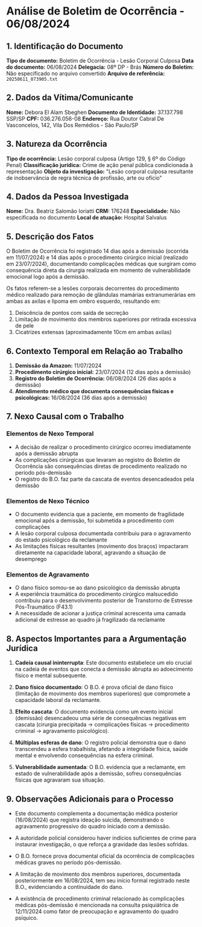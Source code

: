 # Análise de Boletim de Ocorrência - 06/08/2024

## 1. Identificação do Documento

**Tipo de documento:** Boletim de Ocorrência - Lesão Corporal Culposa
**Data do documento:** 06/08/2024
**Delegacia:** 08º DP - Brás
**Número do Boletim:** Não especificado no arquivo convertido
**Arquivo de referência:** `20250611_073905.txt`

## 2. Dados da Vítima/Comunicante

**Nome:** Debora El Alam Sbeghen
**Documento de Identidade:** 37.137.798 SSP/SP
**CPF:** 036.276.056-08
**Endereço:** Rua Doutor Cabral De Vasconcelos, 142, Vila Dos Remédios - São Paulo/SP

## 3. Natureza da Ocorrência

**Tipo de ocorrência:** Lesão corporal culposa (Artigo 129, § 6º do Código Penal)
**Classificação jurídica:** Crime de ação penal pública condicionada à representação
**Objeto da investigação:** "Lesão corporal culposa resultante de inobservância de regra técnica de profissão, arte ou ofício"

## 4. Dados da Pessoa Investigada

**Nome:** Dra. Beatriz Salomão Ioriatti
**CRM:** 176248
**Especialidade:** Não especificada no documento
**Local de atuação:** Hospital Salvalus

## 5. Descrição dos Fatos

O Boletim de Ocorrência foi registrado 14 dias após a demissão (ocorrida em 11/07/2024) e 14 dias após o procedimento cirúrgico inicial (realizado em 23/07/2024), documentando complicações médicas que surgiram como consequência direta da cirurgia realizada em momento de vulnerabilidade emocional logo após a demissão.

Os fatos referem-se a lesões corporais decorrentes do procedimento médico realizado para remoção de glândulas mamárias extranumerárias em ambas as axilas e lipoma em ombro esquerdo, resultando em:

1. Deiscência de pontos com saída de secreção
2. Limitação de movimento dos membros superiores por retirada excessiva de pele
3. Cicatrizes extensas (aproximadamente 10cm em ambas axilas)

## 6. Contexto Temporal em Relação ao Trabalho

1. **Demissão da Amazon:** 11/07/2024
2. **Procedimento cirúrgico inicial:** 23/07/2024 (12 dias após a demissão)
3. **Registro do Boletim de Ocorrência:** 06/08/2024 (26 dias após a demissão)
4. **Atendimento médico que documenta consequências físicas e psicológicas:** 16/08/2024 (36 dias após a demissão)

## 7. Nexo Causal com o Trabalho

### Elementos de Nexo Temporal
- A decisão de realizar o procedimento cirúrgico ocorreu imediatamente após a demissão abrupta
- As complicações cirúrgicas que levaram ao registro do Boletim de Ocorrência são consequências diretas de procedimento realizado no período pós-demissão
- O registro do B.O. faz parte da cascata de eventos desencadeados pela demissão

### Elementos de Nexo Técnico
- O documento evidencia que a paciente, em momento de fragilidade emocional após a demissão, foi submetida a procedimento com complicações
- A lesão corporal culposa documentada contribuiu para o agravamento do estado psicológico da reclamante
- As limitações físicas resultantes (movimento dos braços) impactaram diretamente na capacidade laboral, agravando a situação de desemprego

### Elementos de Agravamento
- O dano físico somou-se ao dano psicológico da demissão abrupta
- A experiência traumática do procedimento cirúrgico malsucedido contribuiu para o desenvolvimento posterior de Transtorno de Estresse Pós-Traumático (F43.1)
- A necessidade de acionar a justiça criminal acrescenta uma camada adicional de estresse ao quadro já fragilizado da reclamante

## 8. Aspectos Importantes para a Argumentação Jurídica

1. **Cadeia causal ininterrupta**: Este documento estabelece um elo crucial na cadeia de eventos que conecta a demissão abrupta ao adoecimento físico e mental subsequente.

2. **Dano físico documentado**: O B.O. é prova oficial de dano físico (limitação de movimento dos membros superiores) que compromete a capacidade laboral da reclamante.

3. **Efeito cascata**: O documento evidencia como um evento inicial (demissão) desencadeou uma série de consequências negativas em cascata (cirurgia precipitada → complicações físicas → procedimento criminal → agravamento psicológico).

4. **Múltiplas esferas de dano**: O registro policial demonstra que o dano transcendeu a esfera trabalhista, afetando a integridade física, saúde mental e envolvendo consequências na esfera criminal.

5. **Vulnerabilidade aumentada**: O B.O. evidencia que a reclamante, em estado de vulnerabilidade após a demissão, sofreu consequências físicas que agravaram sua situação.

## 9. Observações Adicionais para o Processo

- Este documento complementa a documentação médica posterior (16/08/2024) que registra ideação suicida, demonstrando o agravamento progressivo do quadro iniciado com a demissão.

- A autoridade policial considerou haver indícios suficientes de crime para instaurar investigação, o que reforça a gravidade das lesões sofridas.

- O B.O. fornece prova documental oficial da ocorrência de complicações médicas graves no período pós-demissão.

- A limitação de movimento dos membros superiores, documentada posteriormente em 16/08/2024, tem seu início formal registrado neste B.O., evidenciando a continuidade do dano.

- A existência de procedimento criminal relacionado às complicações médicas pós-demissão é mencionada na consulta psiquiátrica de 12/11/2024 como fator de preocupação e agravamento do quadro psíquico.
